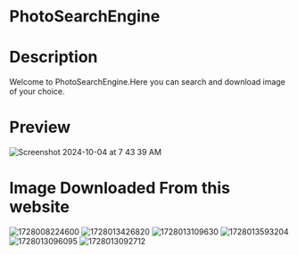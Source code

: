# PhotoSearchEngine

<h1>Description</h1>

<p>Welcome to PhotoSearchEngine.Here you can search and download image of your choice.</p>

<h1>Preview</h1>





![Screenshot 2024-10-04 at 7 43 39 AM](https://github.com/user-attachments/assets/7a20a89e-7edc-44e9-820e-d7e4d088df72)


<h1>Image Downloaded From this website</h1>

![1728008224600](https://github.com/user-attachments/assets/f6bf2502-f071-42ad-8194-af40eceed829) ![1728013426820](https://github.com/user-attachments/assets/74f41953-9a14-4564-98a2-bb9e40a4559f) ![1728013109630](https://github.com/user-attachments/assets/ab4945c0-ea5c-4d18-9e23-4e62645ae9b8)  ![1728013593204](https://github.com/user-attachments/assets/cfbe9d32-1228-4723-9b0b-6c53990cecd1)
 ![1728013096095](https://github.com/user-attachments/assets/04779ce4-bf34-4307-989d-2c9be3653e98)
 ![1728013092712](https://github.com/user-attachments/assets/02a84743-1516-4f95-8db9-8867acfbf8c7)
